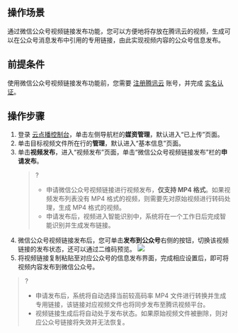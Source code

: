 ## 操作场景
通过微信公众号视频链接发布功能，您可以方便地将存放在腾讯云的视频，生成可以在公众号消息发布中引用的专用链接，由此实现视频内容的公众号信息发布。

## 前提条件
使用微信公众号视频链接发布功能前，您需要 [注册腾讯云](https://cloud.tencent.com/document/product/378/17985) 账号，并完成 [实名认证](https://cloud.tencent.com/document/product/378/3629)。


## 操作步骤
1. 登录 [云点播控制台](https://console.cloud.tencent.com/vod/overview)，单击左侧导航栏的**媒资管理**，默认进入“已上传”页面。
2. 单击目标视频文件所在行的**管理**，默认进入“基本信息”页面。
3. 单击**视频发布**，进入“视频发布”页面，单击“微信公众号视频链接发布”栏的**申请发布**。
	>?
	>- 申请微信公众号视频链接进行视频发布，**仅支持 MP4 格式**。如果视频发布列表没有 MP4 格式的视频，则需要先对原始视频进行转码处理，生成 MP4 格式的视频。
	>- 申请发布后，视频进入智能识别中，系统将在一个工作日后完成智能识别并生成发布链接。
4. 微信公众号视频链接发布后，您可单击**发布到公众号**右侧的按钮，切换该视频链接的发布状态，还可以通过二维码预览。
![](https://main.qcloudimg.com/raw/90d68001b3f8c7d18fb7648730f27f7d.png)
5. 将视频链接复制粘贴至对应公众号的信息发布界面，完成相应设置后，即可将视频内容发布到微信公众号。

>?
>- 申请发布后，系统将自动选择当前较高码率 MP4 文件进行转换并生成专用链接，该链接对应视频文件也将同步发布至腾讯视频平台。
>- 视频链接生成后将自动处于发布状态。如果原始视频文件被删除，则对应公众号链接将失效并无法恢复。


